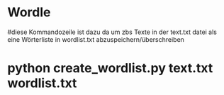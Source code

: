 # Wordle

#diese Kommandozeile ist dazu da um zbs Texte in der text.txt datei als eine Wörterliste in wordlist.txt abzuspeichern/überschreiben
# python create_wordlist.py text.txt wordlist.txt
